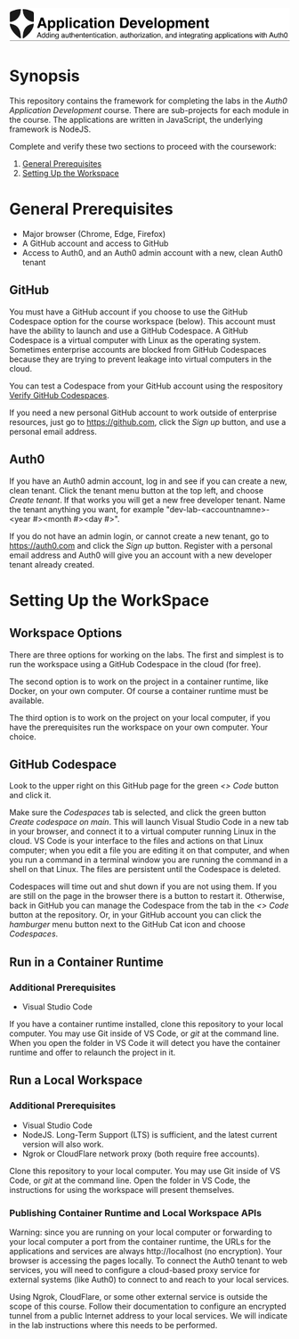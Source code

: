 ![Lab Banner](./.assets/images/application-development-banner.png)

# Synopsis

This repository contains the framework for completing the labs in the
*Auth0 Application Development* course.
There are sub-projects for each module in the course.
The applications are written in JavaScript, the underlying framework is NodeJS.

Complete and verify these two sections to proceed with the coursework:

1. [General Prerequisites](#general-prerequisites)
1. [Setting Up the Workspace](#setting-up-the-workspace)

# General Prerequisites

* Major browser (Chrome, Edge, Firefox)
* A GitHub account and access to GitHub
* Access to Auth0, and an Auth0 admin account with a new, clean Auth0 tenant

## GitHub

You must have a GitHub account if you choose to use the GitHub Codespace option for the
course workspace (below).
This account must have the ability to launch and use a GitHub Codespace.
A GitHub Codespace is a virtual computer with Linux as the operating system.
Sometimes enterprise accounts are blocked from GitHub Codespaces because they are
trying to prevent leakage into virtual computers in the cloud.

You can test a Codespace from your GitHub account using the respository
[Verify GitHub Codespaces](https://github.com/jmussman/verify-github-codespaces).

If you need a new personal GitHub account to work outside of enterprise resources,
just go to https://github.com, click the *Sign up* button, and use a personal email address.

## Auth0

If you have an Auth0 admin account, log in and see if you can create a new, clean tenant.
Click the tenant menu button at the top left, and choose *Create tenant*.
If that works you will get a new free developer tenant.
Name the tenant anything you want, for example
"dev-lab-\<accountnamne>-\<year #>\<month #>\<day #>".

If you do not have an admin login, or cannot create a new tenant, go to https://auth0.com
and click the *Sign up* button.
Register with a personal email address and Auth0 will give you an account with a
new developer tenant already created.

# Setting Up the WorkSpace

## Workspace Options

There are three options for working on the labs.
The first and simplest is to run the workspace using a GitHub Codespace in the cloud (for free).

The second option is to work on the project in a container runtime, like Docker, on your own computer.
Of course a container runtime must be available.

The third option is to work on the project on your local computer,
if you have the prerequisites run the workspace on your own computer.
Your choice.

## GitHub Codespace

Look to the upper right on this GitHub page for the green *\<> Code* button and
click it.

Make sure the *Codespaces* tab is selected, and click the green button
*Create codespace on main*.
This will launch Visual Studio Code in a new tab in your browser, and connect it to a virtual
computer running Linux in the cloud.
VS Code is your interface to the files and actions on that Linux computer; when you edit a file you are editing it on that computer, and when you run a command in a terminal window
you are running the command in a shell on that Linux.
The files are persistent until the Codespace is deleted.

Codespaces will time out and shut down if you are not using them.
If you are still on the page in the browser there is a button to restart it.
Otherwise, back in GitHub you can manage the Codespace from the tab in the
*\<> Code* button at the repository.
Or, in your GitHub account you can click the *hamburger* menu button
next to the GitHub Cat icon and choose *Codespaces*.

## Run in a Container Runtime

### Additional Prerequisites

* Visual Studio Code

If you have a container runtime installed, clone this repository to your local computer.
You may use Git inside of VS Code, or *git* at the command line.
When you open the folder in VS Code it will detect you have the container runtime and offer to
relaunch the project in it.

## Run a Local Workspace

### Additional Prerequisites

* Visual Studio Code
* NodeJS.
Long-Term Support (LTS) is sufficient, and the latest current version will also work.
* Ngrok or CloudFlare network proxy (both require free accounts).

Clone this repository to your local computer.
You may use Git inside of VS Code, or *git* at the command line.
Open the folder in VS Code,
the instructions for using the workspace will present themselves.

### Publishing Container Runtime and Local Workspace APIs

Warning: since you are running on your local computer or forwarding to your local computer
a port from the container runtime, the URLs for the applications
and services are always http://localhost (no encryption).
Your browser is accessing the pages locally.
To connect the Auth0 tenant to web services, you will need to configure a cloud-based
proxy service for external systems (like Auth0) to connect to and reach to your local services.

Using Ngrok, CloudFlare, or some other external service is outside the scope of this
course.
Follow their documentation to configure an encrypted tunnel from a public
Internet address to your local services.
We will indicate in the lab instructions where this needs to be performed.